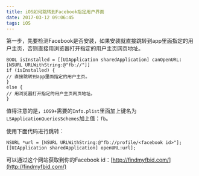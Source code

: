 ```yaml
---
title: iOS如何跳转到Facebook指定用户界面
date: 2017-03-12 09:06:45
tags: iOS
---
```


第一步，先要检测Facebook是否安装，如果安装就直接跳转到app里面指定的用户主页，否则直接用浏览器打开指定的用户主页网页地址。

```objc
BOOL isInstalled = [[UIApplication sharedApplication] canOpenURL:[NSURL URLWithString:@"fb://"]] 
if (isInstalled) {
// 直接跳转到app里面指定的用户主页。
} 
else {
// 用浏览器打开指定的用户主页网页地址。
}
```
 
 
值得注意的是，`iOS9+`需要的`Info.plist`里面加上键名为`LSApplicationQueriesSchemes`加上值：`fb`。

使用下面代码进行跳转：
 
 ```objc
 NSURL *url = [NSURL URLWithString:@"fb://profile/<facebook id>"]; 
 [[UIApplication sharedApplication] openURL:url];
 ```

可以通过这个网站获取到你的Facebook id：[http://findmyfbid.com/](http://findmyfbid.com/)  
 